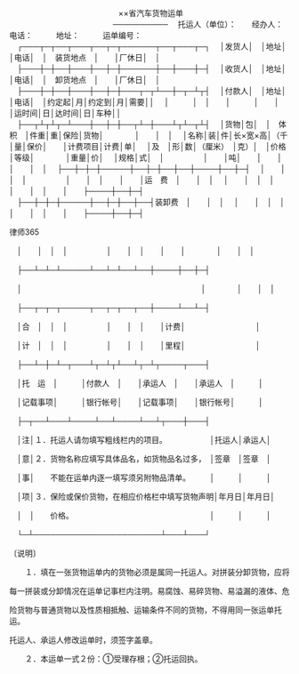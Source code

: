 
 　　　　　　　　　　　　　　××省汽车货物运单 
 　　　　　　　　　　　　　 ────────── 
 　托运人（单位）：　　经办人：　　电话：　　　地址：　　　运单编号： 
 　┌───┬─┬──┬───┬──┬─┬──────┬──┬───┬─┐ 
 　│发货人│　│地址│　　　│电话│　│　装货地点　│　　│厂休日│　│ 
 　├───┼─┼──┼───┼──┼─┼──────┼──┼───┼─┤ 
 　│收货人│　│地址│　　　│电话│　│　卸货地点　│　　│厂休日│　│ 
 　├───┼─┼──┼───┼──┼─┼───┬─┬┴──┼─┬─┴┬┤ 
 　│付款人│　│地址│　　　│电话│　│约定起│月│约定到│月│需要││ 
 　│　　　│　│　　│　　　│　　│　│运时间│日│达时间│日│车种││ 
 　├──┬┴┬┴┬─┴───┼──┼─┼──┬┴─┼───┴┬┴─┬┴┤ 
 　│货物│包│　│　体　积　│件重│重│保险│货物│　　　　│　　│　│ 
 　│名称│装│件│长×宽×高│（千│量│保价│　　│计费项目│计费│单│ 
 　│及　│形│数│（厘米）　│克）│　│价格│等级│　　　　│重量│价│ 
 　│规格│式│　│　　　　　│　　│吨│　　│　　│　　　　│　　│　│ 
 　├──┼─┼─┼─────┼──┼─┼──┼──┼────┼──┼─┤ 
 　│　　│　│　│　　　　　│　　│　│　　│　　│运　费　│　　│　│ 
 　│　　│　│　│　　　　　│　　│　│　　│　　├────┼──┼─┤ 
 　├──┼─┼─┼─────┼──┼─┼──┼──┤装卸费　│　　│　│ 
 　│　　│　│　│　　　　　│　　│　│　　│　　├────┼──┼─┤ 




 
律师365






 　│　　│　│　│　　　　　│　　│　│　　│　　│　　　　│　　│　│ 

 　├──┴─┴─┴─────┴──┴─┴──┴──┼────┼──┼─┤ 

 　│　　　　　　　　　　　　　　　　　　　　　　　│　　　　│　　│　│ 

 　├──┬─┬─┬─────┬──┬─┬──┬──┼────┴──┴─┤ 

 　│合　│　│　│　　　　　│　　│　│　　│计费│　　　　　　　　　│ 

 　│计　│　│　│　　　　　│　　│　│　　│里程│　　　　　　　　　│ 

 　├──┴─┼─┴─┬───┴┬─┴┬┴──┴┬─┴┬────┬───┤ 

 　│托　运　│　　　│付款人　│　　│承运人　│　　│承运人　│　　　│ 

 　│记载事项│　　　│银行帐号│　　│记载事项│　　│银行帐号│　　　│ 

 　├─┬──┴───┴────┴──┴────┴──┴┬───┼───┤ 

 　│注│１．托运人请勿填写粗线栏内的项目。　　　　　　│托运人│承运人│ 

 　│意│２．货物名称应填写具体品名，如货物品名过多，　│签章　│签章　│ 

 　│事│　　不能在运单内逐一填写须另附物品清单。　　　│　　　│　　　│ 

 　│项│３．保险或保价货物，在相应价格栏中填写货物声明│年月日│年月日│ 

 　│　│　　价格。　　　　　　　　　　　　　　　　　　│　　　│　　　│ 

 　└─┴───────────────────────┴───┴───┘ 

 〔说明〕 

 

 　　１．填在一张货物运单内的货物必须是属同一托运人。对拼装分卸货物，应将 

 每一拼装或分卸情况在运单记事栏内注明。易腐蚀、易碎货物、易溢漏的液体、危 

 险货物与普通货物以及性质相抵触、运输条件不同的货物，不得用同一张运单托运。 

 托运人、承运人修改运单时，须签字盖章。 

 　　２．本运单一式２份：①受理存根；②托运回执。 

  

 


 

 
 
 
 
 
  


  
 

  


  


  
 
 
 
 

